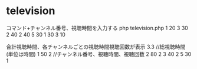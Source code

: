 # television

コマンド+チャンネル番号、視聴時間を入力する
php television.php 1 20 3 30 2 40 2 40 5 30 1 30 3 10

合計視聴時間、各チャンネルごとの視聴時間視聴回数が表示
3.3 //総視聴時間(単位は時間)
1 50 2 //チャンネル番号、視聴時間、視聴回数
2 80 2
3 40 2
5 30 1
